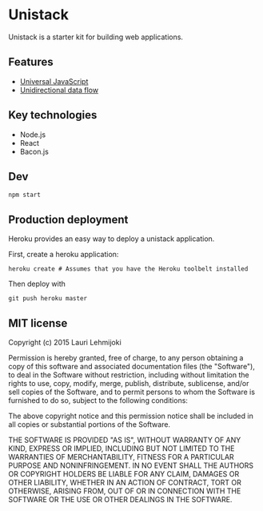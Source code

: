 # Unistack

Unistack is a starter kit for building web applications.

## Features

* [Universal JavaScript](https://medium.com/@mjackson/universal-javascript-4761051b7ae9)
* [Unidirectional data flow](https://facebook.github.io/flux/docs/overview.html#structure-and-data-flow)

## Key technologies

* Node.js
* React
* Bacon.js

## Dev

    npm start

## Production deployment
    
Heroku provides an easy way to deploy a unistack application.

First, create a heroku application:
    
    heroku create # Assumes that you have the Heroku toolbelt installed
     
Then deploy with
     
    git push heroku master
    
## MIT license
    
Copyright (c) 2015 Lauri Lehmijoki

Permission is hereby granted, free of charge, to any person obtaining a copy of this software and associated documentation files (the "Software"), to deal in the Software without restriction, including without limitation the rights to use, copy, modify, merge, publish, distribute, sublicense, and/or sell copies of the Software, and to permit persons to whom the Software is furnished to do so, subject to the following conditions:

The above copyright notice and this permission notice shall be included in all copies or substantial portions of the Software.

THE SOFTWARE IS PROVIDED "AS IS", WITHOUT WARRANTY OF ANY KIND, EXPRESS OR IMPLIED, INCLUDING BUT NOT LIMITED TO THE WARRANTIES OF MERCHANTABILITY, FITNESS FOR A PARTICULAR PURPOSE AND NONINFRINGEMENT. IN NO EVENT SHALL THE AUTHORS OR COPYRIGHT HOLDERS BE LIABLE FOR ANY CLAIM, DAMAGES OR OTHER LIABILITY, WHETHER IN AN ACTION OF CONTRACT, TORT OR OTHERWISE, ARISING FROM, OUT OF OR IN CONNECTION WITH THE SOFTWARE OR THE USE OR OTHER DEALINGS IN THE SOFTWARE.    